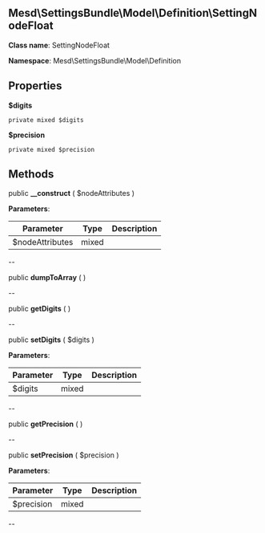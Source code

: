 Mesd\SettingsBundle\Model\Definition\SettingNodeFloat
---------------


**Class name**: SettingNodeFloat

**Namespace**: Mesd\SettingsBundle\Model\Definition







    

    





Properties
----------


**$digits**





    private mixed $digits






**$precision**





    private mixed $precision






Methods
-------


public **__construct** ( $nodeAttributes )











**Parameters**:

| Parameter | Type | Description |
|-----------|------|-------------|
| $nodeAttributes | mixed |  |

--

public **dumpToArray** (  )











--

public **getDigits** (  )











--

public **setDigits** ( $digits )











**Parameters**:

| Parameter | Type | Description |
|-----------|------|-------------|
| $digits | mixed |  |

--

public **getPrecision** (  )











--

public **setPrecision** ( $precision )











**Parameters**:

| Parameter | Type | Description |
|-----------|------|-------------|
| $precision | mixed |  |

--

